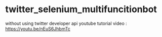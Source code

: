 # twitter_selenium_multifuncitionbot
without using twitter developer api 
youtube tutorial video : https://youtu.be/nEuS6JhbmTc
